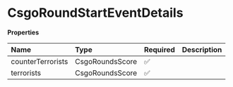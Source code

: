 # CsgoRoundStartEventDetails

**Properties**

| Name              | Type            | Required | Description |
| :---------------- | :-------------- | :------- | :---------- |
| counterTerrorists | CsgoRoundsScore | ✅       |             |
| terrorists        | CsgoRoundsScore | ✅       |             |
